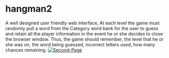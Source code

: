 # hangman2
A well designed user friendly web interface, At each level the game must randomly pull a word from the Category word bank for the user to guess and retain all the player information in the event he or she decides to close the browser window. Thus, the game should remember, the level that he or she was on, the word being guessed, incorrect letters used, how many chances remaining.
<a href="https://ibb.co/V2GKh0r"><img src="https://i.ibb.co/V2GKh0r/Second-Page.jpg" alt="Second-Page" border="0"></a>

